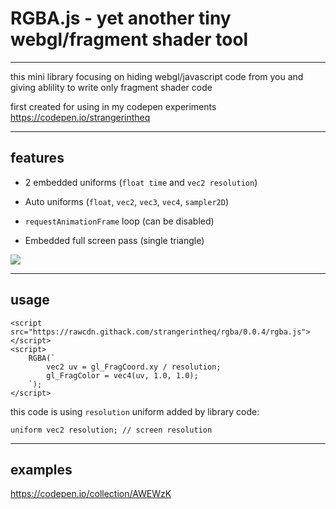 # RGBA.js - yet another tiny webgl/fragment shader tool

---
 
 
 
 this mini library focusing on hiding webgl/javascript code from you and giving ablility to write only fragment shader code
 
 first created for using in my codepen experiments https://codepen.io/strangerintheq




---

## features


 - 2 embedded uniforms (`float time` and `vec2 resolution`)
 
 
 - Auto uniforms (`float`, `vec2`, `vec3`, `vec4`, `sampler2D`)
 
 
 - `requestAnimationFrame` loop (can be disabled)
 
 
 - Embedded full screen pass (single triangle) 
 
 ![](https://i.stack.imgur.com/5Ny6k.png)



---

## usage

    <script src="https://rawcdn.githack.com/strangerintheq/rgba/0.0.4/rgba.js"></script>
    <script>
        RGBA(`
            vec2 uv = gl_FragCoord.xy / resolution;
            gl_FragColor = vec4(uv, 1.0, 1.0);
        `);
    </script>

this code is using `resolution` uniform added by library code:

    uniform vec2 resolution; // screen resolution





---

## examples


https://codepen.io/collection/AWEWzK


